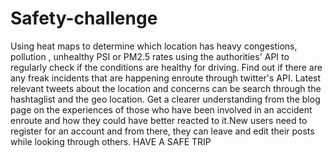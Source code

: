 # Safety-challenge
Using heat maps to determine which location has heavy congestions, pollution , unhealthy PSI or PM2.5 rates using the authorities' API to regularly check if the conditions are healthy for driving.
Find out if there are any freak incidents that are happening enroute through twitter's API. Latest relevant tweets about the location and concerns can be search through the hashtaglist and the geo location.
Get a clearer understanding from the blog page on the experiences of those who have been involved in an accident enroute and how they could have better reacted to it.New users need to register for an account and from there, they can leave and edit their posts while looking through others.
HAVE A SAFE TRIP
